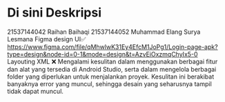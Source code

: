 # Di sini Deskripsi
21537144042 Raihan Baihaqi 
21537144052 Muhammad Elang Surya Lesmana
Figma design UI✅ 
https://www.figma.com/file/qMhwlwK31Ey4EfcM1JoPg1/Login-page-apk?type=design&node-id=0-1&mode=design&t=AzvEiOxzmqChyIx5-0
Layouting XML ❌ 
Mengalami kesulitan dalam menggunakan berbagai fitur dan alat yang tersedia di Android Studio, serta dalam mengelola berbagai folder yang diperlukan untuk menjalankan proyek. Kesulitan ini berakibat banyaknya error yang muncul, sehingga desain yang seharusnya tampil tidak dapat muncul.

